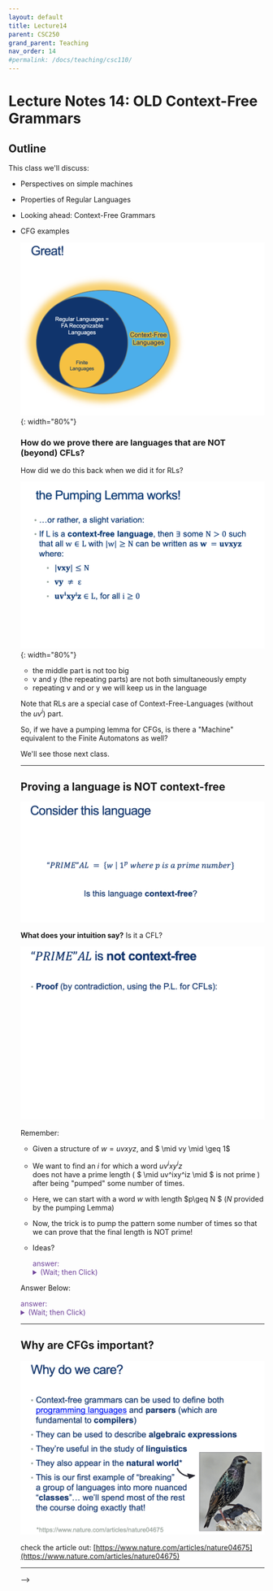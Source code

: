 ```yaml
---
layout: default
title: Lecture14
parent: CSC250
grand_parent: Teaching
nav_order: 14
#permalink: /docs/teaching/csc110/
---  
```


Lecture Notes 14: OLD Context-Free Grammars
=======================================

  

Outline
-------

This class we'll discuss:

* Perspectives on simple machines
* Properties of Regular Languages
* Looking ahead: Context-Free Grammars
* CFG examples

  <!-- 
  

Intro: Context-Free Grammar
---------------------------

  
  
![CFGs!!!](../../../assets/images/csc250/lecture10/CF01.png){: width="60%"} 
  
EQ, HALF, PAL  
  
![CFGs!!!](../../../assets/images/csc250/lecture10/CF02.png)  
  
  
  
![CFGs!!!](../../../assets/images/csc250/lecture10/CF03.png)  
  
Finite automata and regular expressions are limited  
  
They both only match patterns that can be described by reaching L to R  
  
Some patterns are more interesting…  
  
![CFGs!!!](../../../assets/images/csc250/lecture10/CF04.png)  
  
  
  
![CFGs!!!](../../../assets/images/csc250/lecture10/CF05.png){: width="60%"} 
  
Seems like PAL lives really close to Regular: there’s a structure to the words that’s ALMOST regular… but the pattern is in the middle.  
  
![CFGs!!!](../../../assets/images/csc250/lecture10/CF06.png){: width="80%"} 
  
  
  
![CFGs!!!](../../../assets/images/csc250/lecture10/CF07.png){: width="80%"} 
  
  
  
  
  
![CFGs!!!](../../../assets/images/csc250/lecture10/CF08.png){: width="80%"} 
  
  
  
![CFGs!!!](../../../assets/images/csc250/lecture10/CF09.png){: width="80%"} 
  
  
  
![CFGs!!!](../../../assets/images/csc250/lecture10/CF10.png){: width="80%"} 
  
  
  
![CFGs!!!](../../../assets/images/csc250/lecture10/CF11.png){: width="80%"} 
  
  
  
![CFGs!!!](../../../assets/images/csc250/lecture10/CF12.png){: width="80%"} 
  
  
  
![CFGs!!!](../../../assets/images/csc250/lecture10/CF13.png){: width="80%"} 
  
  
  
![CFGs!!!](../../../assets/images/csc250/lecture10/CF14.png){: width="80%"} 
  
  
  
![CFGs!!!](../../../assets/images/csc250/lecture10/CF15.png){: width="80%"} 
  
  
  
![CFGs!!!](../../../assets/images/csc250/lecture10/CF16.png){: width="80%"} 
  

  
  
  
  

### How about EQ?

  
  
  
  
In the following map...

* Where are CFGs?
* How would we represent a finite language with a CFG?
* How would we represent a regular language with a CFG?
* Is there something outside a CFG?
* Where is EQ?

  
  
![CFGs!!!](../../../assets/images/csc250/lecture12/CF17.png)  
  

### Ideas to prove all RL's are "inside" CFGs

  
  
(You suggest some:)  
  
  
  
  
  
![CFGs!!!](../../../assets/images/csc250/lecture12/CF18.png)  
  
  
  
  
  

### Tip for designing Context-Free-Languages

  
  
Many CFLs are the union of simpler CFLs. If you must construct a CFG for a CFL that you can break into simpler pieces, do so and then construct individual grammars for each piece.  
  
Example:  
  
If the objective is to design a grammar for $ \{0^n1^n \mid n>0 \} \cup \{1^n0^1 \mid n>0 \}$, start with two sub-languages using sub-"starting symbols" and then join them to get the target language starting at $S$  
  
You can build:  
$S_1 = 0S1 \mid \epsilon $  
and  
$S_2 = 1S0 \mid \epsilon$, :  
  
And then join them to obtain:  
  
$$
\begin{alignat}{2} S &= S_1 \mid S_2 \\ S_1 &= 0S_1 1 \mid \epsilon \\ S_2 &= 1S_2 0 \mid \epsilon \end{alignat}
$$
  

### So now, how would we "Build" a Regular Language using a CFG?

  
  
![CFGs!!!](../../../assets/images/csc250/lecture12/CF19.png){: width="80%"} 
  

  
![CFGs!!!](../../../assets/images/csc250/lecture12/CF20.png){: width="80%"} 
  


### Approach 2: RL's are a special case of CFLs

You can convert any DFA into an equivalent CFG as follows.

1.  Make a variable $S_i$ for each state $q_i$ of the DFA.
2.  Add the rule $S_i$ → $aS_j$ to the CFG if $\delta (q_i,a) = q_j$ is a transition in the DFA.
3.  Add the rule $S_i$ → ε if qi is an accept state of the DFA.
4.  Make $S_0$ the start variable of the grammar, where $q_0$ is the start state of the machine.

  
  
Verify on your own that the resulting CFG generates the same language that the DFA recognizes.  
  
  
  
**Activity 1** \[2 minutes\]:  

Try to build your own CFG. One that "Accepts" the language: $ L = \{ w \in \Sigma^* \vert w \ has \ an \ odd \ number \ of \ 1s \}$

  
   <div class="container mx-lg-5">
    <span style='color:#6f439a'>answer: 
      <details><summary>(Wait; then Click)</summary>
        <p>
          <img class="img-fluid" src="../../../assets/images/csc250/lecture12/oddOnes.png" alt="OddOnes-to-CFG" style="width:50%"><br> 
          if A is $S_0$ and B is $S_1$: 

$$
\begin{alignat}{2} S &\rightarrow_g S_0 \\ S_0 &\rightarrow_g 0S_0 \\ S_0 &\rightarrow_g 1S_1 \\ S_1 &\rightarrow_g \epsilon \\ S_1 &\rightarrow_g 0S_1 \\ S_1 &\rightarrow_g 1S_0 \\ \end{alignat}
$$
        </p>
      </details>
    </span>
  </div> 
  
<!-- ![OddOnes-to-CFG](../../../assets/images/csc250/lecture12/oddOnes.png){: width="60%"}  -->
  
  
  
![CFGs!!!](../../../assets/images/csc250/lecture12/CF21.png){: width="80%"} 
  

### How do we prove there are languages that are NOT (beyond) CFLs?

  
  
How did we do this back when we did it for RLs?  
  
  
  
![CFGs!!!](../../../assets/images/csc250/lecture12/CF22.png){: width="80%"} 
  

* the middle part is not too big
* v and y (the repeating parts) are not both simultaneously empty
* repeating v and or y we will keep us in the language

  
  
Note that RLs are a special case of Context-Free-Languages (without the $uv^i$) part.  
  
  
  
So, if we have a pumping lemma for CFGs, is there a "Machine" equivalent to the Finite Automatons as well?  
  
  
  
We'll see those next class.

  

* * *

  

Proving a language is NOT context-free
--------------------------------------

  
  
![CFGs!!!](../../../assets/images/csc250/lecture12/CF23.png)  
  
  
  
  
  
**What does your intuition say?** Is it a CFL?  
  
  
  
  
  
![CFGs!!!](../../../assets/images/csc250/lecture12/CF24.png)  
  
  
  
Remember:

* Given a structure of $w = uvxyz$, and $ \mid vy \mid \geq 1$
* We want to find an $i$ for which a word $uv^ixy^iz$  
    does not have a prime length ( $ \mid uv^ixy^iz \mid $ is not prime ) after being "pumped" some number of times.
* Here, we can start with a word $w$ with length $p\geq N $ ($N$ provided by the pumping Lemma)
* Now, the trick is to pump the pattern some number of times so that we can prove that the final length is NOT prime!
* Ideas?



   <div class="container mx-lg-5">
    <span style='color:#6f439a'>answer: 
      <details><summary>(Wait; then Click)</summary>
        <p>
					Steps:<br>
					<ol>
						<li>The length of a word $\mid uv^ixy^iz \mid $  
					    is the length of $ \mid w \mid $ plus any added repetitions of $v$ and $y$</li>
						<li>So, $ \mid uv^ixy^iz \mid $ is $ \mid w\mid + (i-1)\mid vy \mid $</li>
						<li>Since we said $w$ is in PRIMEAL, then $ \mid w\mid $ is some prime number $p\geq N $.</li>
						<li>Then, $ \mid uv^ixy^iz \mid = \mid w\mid + (i-1)\mid vy \mid = p + (i-1)\mid vy \mid$</li>
						<li>Now, <b>What possible choice of $i$ could we choose to cause the overall length to be provably NOT prime</b> ? </li>
					</ol>
        </p>
      </details>
    </span>
  </div> 


Answer Below:

   <div class="container mx-lg-5">
    <span style='color:#6f439a'>answer: 
      <details><summary>(Wait; then Click)</summary>
        <p>
If we choose $i$ so that the $i-1$ is equal to $p$ in the following expression:  

$$ \mid uv^ixy^iz \mid = \mid w\mid + (i-1)\mid vy \mid = p + (i-1)\mid vy \mid $$  
Then substituting $i-1$ for $p$ ( by making $i = p-1$), we would get: 

$$ \mid uv^ixy^iz \mid = \mid w \mid + (i-1)\mid vy \mid = p + p\mid vy \mid \\ = p (1+\mid vy \mid) $$
which means that, after pumping, the word is <b>divisible by $p$</b>! and therefore, <b>not of prime length</b>.
        </p>
      </details>
    </span>
  </div> 
 
  

* * *

  

Why are CFGs important?
-----------------------

  
  
![CFGs!!!](../../../assets/images/csc250/lecture12/CF25.png)  
  
check the article out: [https://www.nature.com/articles/nature04675](https://www.nature.com/articles/nature04675)

  

* * *

 -->